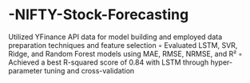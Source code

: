 # -NIFTY-Stock-Forecasting
Utilized YFinance API data for model building and employed data preparation techniques and feature selection ◦ Evaluated LSTM, SVR, Ridge, and Random Forest models using MAE, RMSE, NRMSE, and R² ◦ Achieved a best R-squared score of 0.84 with LSTM through hyper-parameter tuning and cross-validation
